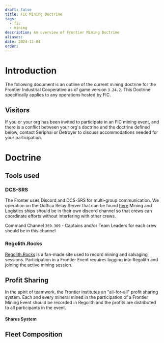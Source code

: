 ```yaml
---
draft: false
title: FIC Mining Doctrine
tags:
  - fic
  - mining
description: An overview of Frontier Mining Doctrine
aliases: 
date: 2024-11-04
order:
---
```

# Introduction
The following document is an outline of the current mining doctrine for the Frontier Industrial Cooperative as of game version `3.24.2`. This Doctrine specifically applies to any operations hosted by FIC. 
## Visitors
If you or your org has been invited to participate in an FIC mining event, and there is a conflict between your org's doctrine and the doctrine defined below, contact Seriphai or Detroyer to discuss accommodations needed for your participation.

# Doctrine 
## Tools used
### DCS-SRS
The Fronter uses Discord and DCS-SRS for multi-group communication. We operation on the Od3ica Relay Server that can be found [here](https://srs-citizen.app)
Mining and Logistics ships should be in their own discord channel so that crews can coordinate efforts without interfering with other crews.

Command Channel `369.369` - Captains and/or Team Leaders for each crew should be in this channel

### Regolith.Rocks
[Regolith.Rocks](https://regolith.rocks/) is a fan-made site used to record mining and salvaging sessions. Participation in a Frontier Event requires logging into Regolith and joining the active mining session.

## Profit Sharing
In the spirit of teamwork, the Frontier institutes an "all-for-all" profit sharing system. Each and every mineral mined in the participation of a Frontier Mining Event should be recorded in Regolith and the profits are distributed to all participants in the event.
#### Shares System

## Fleet Composition

